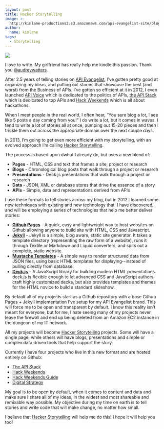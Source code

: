 ```yaml
---
layout: post
title: Hacker Storytelling
image: >-
  http://kinlane-productions2.s3.amazonaws.com/api-evangelist-site/blog/Tag-Cloud-Hacker-Storytelling.png
author:
  name: kinlane
tags:
  - Storytelling
---
```

[![](https://s3.amazonaws.com/kinlane-productions2/hacker-storytelling/Tag-Cloud-Hacker-Storytelling.png)](http://hackerstorytelling.com)

I love to write. My girlfriend has really help me kindle this passion. Thank you [@audreywatters](https://twitter.com/audreywatters/).

After 2.5 years of telling stories on [API Evangelist](http://apievangelist.com/), I’ve gotten pretty good at organizing my ideas, and putting out stories that showcase the best (and worst) from the Business of APIs. I’ve gotten so efficient at it in 2012, I even launched [API Voice](http://apievoice.com/) which is dedicated to the politics of APIs, [the API Stack](http://theapistack.com) which is dedicated to top APIs and [Hack Weekends](http://hackweekends.com/) which is all about hackathons.

When I meet people in the real world, I often hear, “You sure blog a lot, I see like 5 posts a day coming from you!” I do write a lot, but it comes in waves. I tend to write a lot of stories all at once, pumping out 15-20 pieces and then I trickle them out across the appropriate domain over the next couple days.

In 2013, I’m going to get even more efficient with my storytelling, with an evolved approach I’m calling [Hacker Storytelling](http://hackerstorytelling.com/).

The process is based upon dwhat I already do, but uses a new blend of:

*   **Pages** - HTML, CSS and text that frames a site, project or research
*   **Blogs** - Chronological blog posts that walk through a project or research
*   **Presentations** - Deck.js presentations that walk through a project or research
*   **Data** - JSON, XML or database stores that drive the essence of a story
*   **APIs** - Simple, data and representations derived from APIs

I use these formats to tell stories across my blog, but in 2012 I learned some new techniques with existing and new technology that  I have discovered, and will be employing a series of technologies that help me better deliver stories:

*   [**Github Pages**](http://pages.github.com/) - A quick, easy and lightweight way to host websites on Github allowing anyone to build site with HTML, CSS and Javascript.
*   [**Jekyll**](https://github.com/mojombo/jekyll#readme) - Jekyll is a simple, blog aware, static site generator. It takes a template directory (representing the raw form of a website), runs it through Textile or Markdown and Liquid converters, and spits out a complete, static website.
*   [**Mustache Templates**](http://pages.github.com/) - A simple way to render structured data from JSON files, using basic HTML templates for displaying--instead of pulling directly from database.
*   [**Deck.js**](http://pages.github.com/) - A JavaScript library for building modern HTML presentations. deck.js is flexible enough to let advanced CSS and JavaScript authors craft highly customized decks, but also provides templates and themes for the HTML novice to build a standard slideshow.

By default all of my projects start as a Github repository with a base Github Pages + Jekyll implementation I’ve setup for my API Evangelist brand. This will force me to be open and transparent by default. I know this reality isn’t meant for everyone, but for me, I hate seeing many of my projects never leave the firewall and end up being deleted from an Amazon EC2 instance in the dungeon of my IT network.

All my projects will become [Hacker Storytelling](http://hackerstorytelling.com "Hacker Storytelling") projects. Some will have a single page, while others will have blogs, presentations and simple or complex data driven tools that help support the story.

Currently I have four projects who live in this new format and are hosted entirely on Github:

*   [The API Stack](http://theapistack.com)
*   [Hack Weekends](http://hackweekends.com "Hack Weekends")
*   [Hack Weekends Guide](http://guide.hackweekends.com "Hack Weekends Guide")
*   [Digital Strategy](http://digitalstrategy.apievangelist.com)

My goal is to be open by default, when it comes to content and data and make sure I share all of my ideas, in the widest and most shareable and remixable way possible. My objective during my time on earth is to tell stories and write code that will make change, no matter how small.

I believe that [Hacker Storytelling](http://hackerstorytelling.com "Hacker Storytelling") will help me do this! I hope it will help you too!